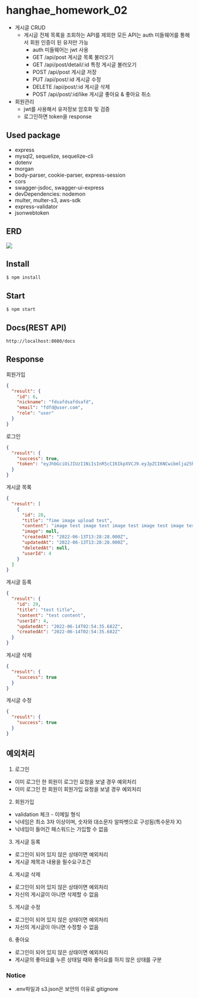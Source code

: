 # hanghae_homework_02

- 게시글 CRUD
  - 게시글 전체 목록을 조회하는 API를 제외한 모든 API는 auth 미들웨어를 통해서 회원 인증이 된 유저만 가능
    - auth 미들웨어는 jwt 사용
    - GET /api/post 게시글 목록 불러오기
    - GET /api/post/detail/:id 특정 게시글 불러오기
    - POST /api/post 게시글 저장
    - PUT /api/post/:id 게시글 수정
    - DELETE /api/post/:id 게시글 삭제
    - POST /api/post/:id/like 게시글 좋아요 & 좋아요 취소
- 회원관리
  - jwt를 사용해서 유저정보 암호화 및 검증
  - 로그인하면 token을 response

## Used package

- express
- mysql2, sequelize, sequelize-cli
- dotenv
- morgan
- body-parser, cookie-parser, express-session
- cors
- swagger-jsdoc, swagger-ui-express
- devDependencies: nodemon
- multer, multer-s3, aws-sdk
- express-validator
- jsonwebtoken

## ERD

<img src="./uploads/erd.png">

## Install

```console
$ npm install
```

## Start

```console
$ npm start
```

## Docs(REST API)

```
http://localhost:8080/docs
```

## Response

회원가입

```json
{
  "result": {
    "id": 6,
    "nickname": "fdsafdsafdsafd",
    "email": "fdfd@user.com",
    "role": "user"
  }
}
```

로그인

```json
{
  "result": {
    "success": true,
    "token": "eyJhbGciOiJIUzI1NiIsInR5cCI6IkpXVCJ9.eyJpZCI6NCwibmlja25hbWUiOiJ1ZXNyIiwiZW1haWwiOiJ1c2VyQGdtYWlsLmNvbSIsInJvbGUiOiJ1c2VyIiwiaWF0IjoxNjU1MTc1MTMwfQ.ycG69qe6Ry8boDs_6BprXMacFdO6m_mSKypisFATnZ0"
  }
}
```

게시글 목록

```json
{
  "result": [
    {
      "id": 28,
      "title": "fime image upload test",
      "content": "image test image test image test image test image test image test image test image test image test image test image test image test image test image test image test image test image test ",
      "image": null,
      "createdAt": "2022-06-13T13:28:28.000Z",
      "updatedAt": "2022-06-13T13:28:28.000Z",
      "deletedAt": null,
      "userId": 4
    }
  ]
}
```

게시글 등록

```json
{
  "result": {
    "id": 29,
    "title": "test title",
    "content": "test content",
    "userId": 4,
    "updatedAt": "2022-06-14T02:54:35.682Z",
    "createdAt": "2022-06-14T02:54:35.682Z"
  }
}
```

게시글 삭제

```json
{
  "result": {
    "success": true
  }
}
```

게시글 수정

```json
{
  "result": {
    "success": true
  }
}
```

## 예외처리

1. 로그인

- 이미 로그인 한 회원이 로그인 요청을 보낼 경우 예외처리
- 이미 로그인 한 회원이 회원가입 요청을 보낼 경우 예외처리

2. 회원가입

- validation 체크 - 이메일 형식
- 닉네임은 최소 3자 이상이며, 숫자와 대소문자 알파벳으로 구성됨(특수문자 X)
- 닉네임이 들어간 패스워드는 가입할 수 없음

3. 게시글 등록

- 로그인이 되어 있지 않은 상태이면 예외처리
- 게시글 제목과 내용을 필수요구조건

4. 게시글 삭제

- 로그인이 되어 있지 않은 상태이면 예외처리
- 자신의 게시글이 아니면 삭제할 수 없음

5. 게시글 수정

- 로그인이 되어 있지 않은 상태이면 예외처리
- 자신의 게시글이 아니면 수정할 수 없음

6. 좋아요

- 로그인이 되어 있지 않은 상태이면 예외처리
- 게시글의 좋아요를 누른 상태일 때와 좋아요를 하지 않은 상태를 구분

### Notice

- .env파일과 s3.json은 보안의 이유로 gitignore
